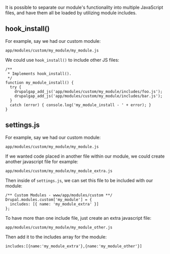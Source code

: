 It is possible to separate our module's functionality into multiple JavaScript files, and have them all be loaded by utilizing module includes.

## hook_install()

For example, say we had our custom module:

`app/modules/custom/my_module/my_module.js`

We could use `hook_install()` to include other JS files:

```
/**
 * Implements hook_install().
 */
function my_module_install() {
  try {
    drupalgap_add_js('app/modules/custom/my_module/includes/foo.js');
    drupalgap_add_js('app/modules/custom/my_module/includes/bar.js');
  }
  catch (error) { console.log('my_module_install - ' + error); }
}
```

## settings.js

For example, say we had our custom module:

`app/modules/custom/my_module/my_module.js`

If we wanted code placed in another file within our module, we could create another javascript file for example:

`app/modules/custom/my_module/my_module_extra.js`

Then inside of `settings.js`, we can set this file to be included with our module:

```
/** Custom Modules - www/app/modules/custom **/
Drupal.modules.custom['my_module'] = {
  includes: [{ name: 'my_module_extra' }]
};
```

To have more than one include file, just create an extra javascript file:

`app/modules/custom/my_module/my_module_other.js`

Then add it to the includes array for the module:

`includes:[{name:'my_module_extra'},{name:'my_module_other'}]`
